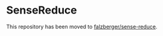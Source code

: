 # SenseReduce
This repository has been moved to [falzberger/sense-reduce](github.com/falzberger/sense-reduce).
